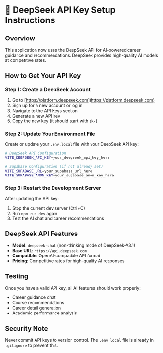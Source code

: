 # 🔑 DeepSeek API Key Setup Instructions

## Overview
This application now uses the DeepSeek API for AI-powered career guidance and recommendations. DeepSeek provides high-quality AI models at competitive rates.

## How to Get Your API Key

### Step 1: Create a DeepSeek Account
1. Go to [https://platform.deepseek.com](https://platform.deepseek.com)
2. Sign up for a new account or log in
3. Navigate to the API Keys section
4. Generate a new API key
5. Copy the new key (it should start with `sk-`)

### Step 2: Update Your Environment File
Create or update your `.env.local` file with your DeepSeek API key:

```bash
# DeepSeek API Configuration
VITE_DEEPSEEK_API_KEY=your_deepseek_api_key_here

# Supabase Configuration (if not already set)
VITE_SUPABASE_URL=your_supabase_url_here
VITE_SUPABASE_ANON_KEY=your_supabase_anon_key_here
```

### Step 3: Restart the Development Server
After updating the API key:
1. Stop the current dev server (Ctrl+C)
2. Run `npm run dev` again
3. Test the AI chat and career recommendations

## DeepSeek API Features
- **Model**: `deepseek-chat` (non-thinking mode of DeepSeek-V3.1)
- **Base URL**: `https://api.deepseek.com`
- **Compatible**: OpenAI-compatible API format
- **Pricing**: Competitive rates for high-quality AI responses

## Testing
Once you have a valid API key, all AI features should work properly:
- Career guidance chat
- Course recommendations
- Career detail generation
- Academic performance analysis

## Security Note
Never commit API keys to version control. The `.env.local` file is already in `.gitignore` to prevent this.
